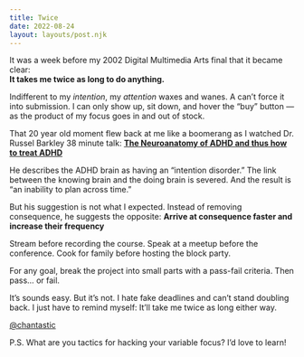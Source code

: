 ```yaml
---
title: Twice
date: 2022-08-24
layout: layouts/post.njk
---
```


It was a week before my 2002 Digital Multimedia Arts final that it became clear:  
**It takes me twice as long to do anything.**

Indifferent to my *intention*, my *attention* waxes and wanes.
A can’t force it into submission.
I can only show up, sit down, and hover the “buy” button — as the product of my focus goes in and out of stock.

That 20 year old moment flew back at me like a boomerang as I watched Dr. Russel Barkley 38 minute talk: **[The Neuroanatomy of ADHD and thus how to treat ADHD](https://youtu.be/sPFmKu2S5XY)**

He describes the ADHD brain as having an “intention disorder.”
The link between the knowing brain and the doing brain is severed.
And the result is “an inability to plan across time.”

But his suggestion is not what I expected.
Instead of removing consequence, he suggests the opposite:
**Arrive at consequence faster and increase their frequency**

Stream before recording the course. Speak at a meetup before the conference. Cook for family before hosting the block party.

For any goal, break the project into small parts with a pass-fail criteria.
Then pass… or fail.

It’s sounds easy. But it’s not.
I hate fake deadlines and can’t stand doubling back.
I just have to remind myself:
It’ll take me twice as long either way.

[@chantastic](https://chan.dev/twitter)

P.S.
What are you tactics for hacking your variable focus?
I’d love to learn!
